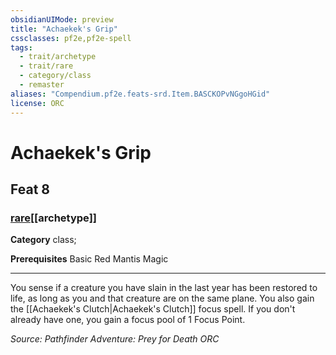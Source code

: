```yaml
---
obsidianUIMode: preview
title: "Achaekek's Grip"
cssclasses: pf2e,pf2e-spell
tags:
  - trait/archetype
  - trait/rare
  - category/class
  - remaster
aliases: "Compendium.pf2e.feats-srd.Item.BASCKOPvNGgoHGid"
license: ORC
---
```

# Achaekek's Grip
## Feat 8
### [rare](rare.md "Rare Rarity Trait")[[archetype]]

**Category** class; 



**Prerequisites** Basic Red Mantis Magic
* * *
You sense if a creature you have slain in the last year has been restored to life, as long as you and that creature are on the same plane. You also gain the [[Achaekek's Clutch|Achaekek's Clutch]] focus spell. If you don't already have one, you gain a focus pool of 1 Focus Point.

*Source: Pathfinder Adventure: Prey for Death*
*ORC*